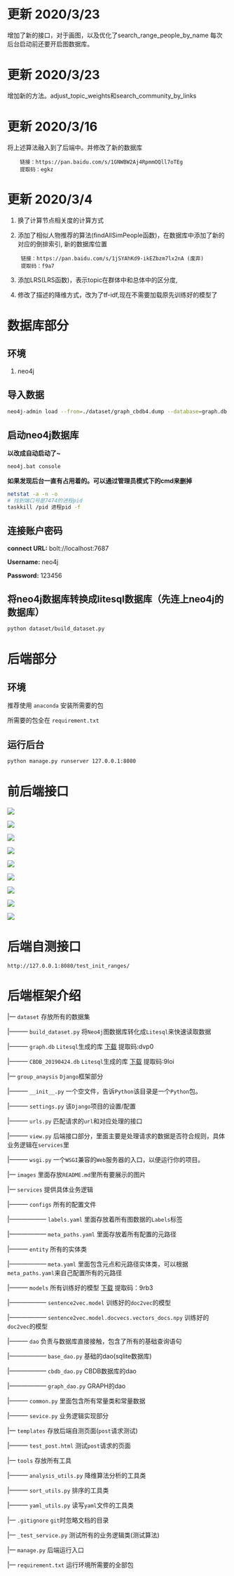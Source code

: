 # 更新 2020/3/23
增加了新的接口，对于画图，以及优化了search_range_people_by_name
每次后台启动前还要开启图数据库。
# 更新 2020/3/23
增加新的方法。adjust_topic_weights和search_community_by_links
# 更新 2020/3/16
将上述算法融入到了后端中。并修改了新的数据库

        链接：https://pan.baidu.com/s/1GNWBW2Aj4RpmmOQll7oTEg 
        提取码：egkz

# 更新 2020/3/4
1. 换了计算节点相关度的计算方式
2. 添加了相似人物推荐的算法(findAllSimPeople函数)，在数据库中添加了新的对应的倒排索引, 新的数据库位置

        链接：https://pan.baidu.com/s/1jSYAhKd9-ikEZbzm7lx2nA (废弃)
        提取码：f9a7

3. 添加LRS(LRS函数)，表示topic在群体中和总体中的区分度,
4. 修改了描述的降维方式，改为了tf-idf,现在不需要加载原先训练好的模型了


# 数据库部分
## 环境
1. neo4j
## 导入数据
```bash
neo4j-admin load --from=./dataset/graph_cbdb4.dump --database=graph.db --force
```
## 启动neo4j数据库
**以改成自动启动了~**
```bash
neo4j.bat console
```
**如果发现后台一直有占用着的。可以通过管理员模式下的cmd来删掉**
```bash
netstat -a -n -o
# 找到端口号是7474的进程pid
taskkill /pid 进程pid -f
```
## 连接账户密码
**connect URL:** bolt://localhost:7687

**Username:**  neo4j

**Password:**  123456
## 将neo4j数据库转换成litesql数据库（先连上neo4j的数据库）
```bash
python dataset/build_dataset.py
```

# 后端部分
## 环境
推荐使用 `anaconda` 安装所需要的包

所需要的包全在 `requirement.txt`
## 运行后台
```bash
python manage.py runserver 127.0.0.1:8080
```

# 前后端接口
![](./images/init_ranges.png)

![](./images/search_relation_person_by_name.png)

![](./images/search_person_by_ranges.png)

![](./images/search_address_by_person_ids.png)

![](./images/search_topic_by_person_ids.png)

![](./images/adjust_topic_weights.png)

![](./images/search_all_similar_person.png)

![](./images/search_community_by_links.png)

![](./images/search_person_ids_by_draws.png)
# 后端自测接口
```
http://127.0.0.1:8080/test_init_ranges/
```

# 后端框架介绍
|— `dataset` 存放所有的数据集

|——— `build_dataset.py` 将`Neo4j`图数据库转化成`Litesql`来快速读取数据

|——— `graph.db` `Litesql`生成的库 [下载](https://pan.baidu.com/s/1nta1-lgHu-YUtZ8SJVqYog) 提取码:dvp0

|——— `CBDB_20190424.db` `Litesql`生成的库 [下载](https://pan.baidu.com/s/1eH04dDlycyl_-uKoYTOQ8Q) 提取码:9loi

|— `group_anaysis` `Django`框架部分

|——— `__init__.py` 一个空文件，告诉`Python`该目录是一个`Python`包。

|——— `settings.py` 该`Django`项目的设置/配置

|——— `urls.py` 匹配请求的`url`和对应处理的接口

|——— `view.py` 后端接口部分，里面主要是处理请求的数据是否符合规则，具体业务逻辑在`services`里

|——— `wsgi.py` 一个`WSGI`兼容的`Web`服务器的入口，以便运行你的项目。

|— `images` 里面存放`README.md`里所有要展示的图片

|— `services` 提供具体业务逻辑

|——— `configs` 所有的配置文件

|—————— `labels.yaml` 里面存放着所有图数据的`Labels`标签

|—————— `meta_paths.yaml` 里面存放着所有配置的元路径

|——— `entity` 所有的实体类

|—————— `meta.yaml` 里面包含元点和元路径实体类，可以根据`meta_paths.yaml`来自己配置所有的元路径

|——— `models` 所有训练好的模型 [下载](https://pan.baidu.com/s/1bV1u2rby8ZWwxrHhd1XAuQ) 提取码：9rb3

|—————— `sentence2vec.model` 训练好的`doc2vec`的模型 

|—————— `sentence2vec.model.docvecs.vectors_docs.npy` 训练好的`doc2vec`的模型

|——— `dao` 负责与数据库直接接触，包含了所有的基础查询语句

|—————— `base_dao.py` 基础的dao(sqlite数据库)

|—————— `cbdb_dao.py` CBDB数据库的dao

|—————— `graph_dao.py` GRAPH的dao

|——— `common.py` 里面包含所有常量类和常量数据

|——— `sevice.py` 业务逻辑实现部分

|— `templates` 存放后端自测页面(`post`请求测试)

|——— `test_post.html` 测试`post`请求的页面

|— `tools` 存放所有工具

|——— `analysis_utils.py` 降维算法分析的工具类

|——— `sort_utils.py` 排序的工具类

|——— `yaml_utils.py` 读写`yaml`文件的工具类

|— `.gitignore` `git`时忽略文档的目录

|— `_test_service.py` 测试所有的业务逻辑类(测试算法)

|— `manage.py` 后端运行入口

|— `requirement.txt` 运行环境所需要的全部包

